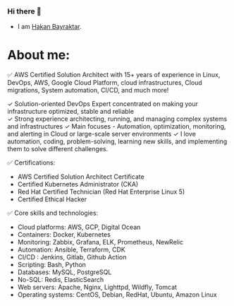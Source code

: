 ### Hi there 👋

- I am [Hakan Bayraktar](https://www.linkedin.com/in/hakanbayraktar/).

# About me:

✅ AWS Certified Solution Architect with 15+ years of experience in Linux, DevOps, AWS, Google Cloud Platform, cloud infrastructures, Cloud migrations, System automation, CI/CD, and much more!

✓ Solution-oriented DevOps Expert concentrated on making your infrastructure optimized, stable and reliable                                  
✓ Strong experience architecting, running, and managing complex systems and infrastructures
✓ Main focuses - Automation, optimization, monitoring, and alerting in Cloud or large-scale server environments
✓ I love automation, coding, problem-solving, learning new skills, and implementing them to solve different challenges.

✅ Certifications:
- AWS Certified Solution Architect Certificate
- Certified Kubernetes Administrator (CKA)
- Red Hat Certified Technician (Red Hat Enterprise Linux 5)
- Certified Ethical Hacker

✅ Core skills and technologies:
- Cloud platforms: AWS, GCP, Digital Ocean
- Containers: Docker, Kubernetes
- Monitoring: Zabbix, Grafana, ELK, Prometheus, NewRelic
- Automation: Ansible, Terraform, CDK
- CI/CD : Jenkins, Gitlab, Github Action
- Scripting: Bash, Python
- Databases: MySQL, PostgreSQL
- No-SQL: Redis, ElasticSearch
- Web servers: Apache, Nginx, Lighttpd, Wildfly, Tomcat
- Operating systems: CentOS, Debian, RedHat, Ubuntu, Amazon Linux
  
